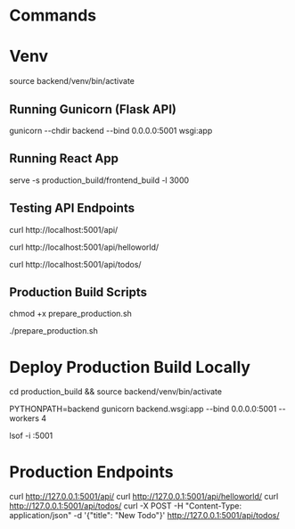 # Commands

# Venv

source backend/venv/bin/activate


## Running Gunicorn (Flask API)

gunicorn --chdir backend --bind 0.0.0.0:5001 wsgi:app

## Running React App

serve -s production_build/frontend_build -l 3000


## Testing API Endpoints

curl http://localhost:5001/api/

curl http://localhost:5001/api/helloworld/

curl http://localhost:5001/api/todos/


## Production Build Scripts

chmod +x prepare_production.sh

./prepare_production.sh


# Deploy Production Build Locally

cd production_build && source backend/venv/bin/activate

PYTHONPATH=backend gunicorn backend.wsgi:app --bind 0.0.0.0:5001 --workers 4

lsof -i :5001


# Production Endpoints

curl http://127.0.0.1:5001/api/
curl http://127.0.0.1:5001/api/helloworld/
curl http://127.0.0.1:5001/api/todos/
curl -X POST -H "Content-Type: application/json" -d '{"title": "New Todo"}' http://127.0.0.1:5001/api/todos/




